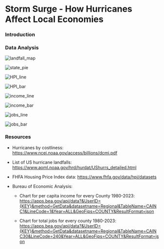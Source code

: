 # Storm Surge - How Hurricanes Affect Local Economies
 ### Introduction



 
 ### Data Analysis

![landfall_map](https://github.com/user-attachments/assets/f3e9d744-3307-42cd-98dc-34a94de277ec)


![state_pie](https://github.com/user-attachments/assets/8e39fd98-69bc-4f63-bd4a-08f2de5d6b16)


![HPI_line](https://github.com/user-attachments/assets/2db73ba0-7bab-4770-8fae-13ca42ac1135)


![HPI_bar](https://github.com/user-attachments/assets/030c95c0-cc86-4900-afd5-05215e769902)


![income_line](https://github.com/user-attachments/assets/6f4e8f8e-33b9-4ef1-b7f9-d584cd6f8754)


![income_bar](https://github.com/user-attachments/assets/ab9109c3-5831-4188-8989-21034314aec6)


![jobs_line](https://github.com/user-attachments/assets/5c011494-802d-4429-8d9c-200e9f21a3e6)


![jobs_bar](https://github.com/user-attachments/assets/9a40745b-9915-452f-87c7-cb174a3bbfef)

### Resources

- Hurricanes by costliness:
    https://www.ncei.noaa.gov/access/billions/dcmi.pdf

- List of US hurricane landfalls:
    https://www.aoml.noaa.gov/hrd/hurdat/UShurrs_detailed.html

- FHFA Housing Price Index data:
    https://www.fhfa.gov/data/hpi/datasets

- Bureau of Economic Analysis: 
   
   - Chart for per capita income for every County 1980-2023:
     https://apps.bea.gov/api/data?&UserID={KEY}&method=GetData&datasetname=Regional&TableName=CAINC1&LineCode=1&Year=ALL&GeoFips=COUNTY&ResultFormat=json

   - Chart for total jobs for every county 1980-2023:
     https://apps.bea.gov/api/data?&UserID={KEY}&method=GetData&datasetname=Regional&TableName=CAINC30&LineCode=240&Year=ALL&GeoFips=COUNTY&ResultFormat=json

